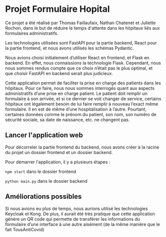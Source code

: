 # Projet Formulaire Hopital

Ce projet a été réalisé par Thomas Faillaufaix, Nathan Chatenet et Juliette Rochon, dans le but de réduire le temps d'attente dans les hôpitaux
liés aux formulaires administratifs.

Les technologies utilisées sont FastAPI pour la partie backend, React pour la partie frontend, et nous avons utilisés les schémas Pydantic.

Nous avions choisi initialement d’utiliser React en frontend, et Flask en backend. En effet, nous connaissions la technologie Flask. Cependant, nous nous sommes rendus compte que ce choix n’était pas le plus optimal, et que choisir FastAPI en backend serait plus judicieux.

Cette application permet de faciliter la prise en charge des patients dans les hôpitaux. Pour ce faire, nous nous sommes interrogés quant aux aspects administratifs d’une prise en charge patient. Le patient doit remplir un formulaire à son arrivée, et si ce dernier se voit changer de service, certains hôpitaux ont légalement besoin de lui faire remplir à nouveau l’exact même formulaire. Il en est de même d’une hospitalisation à l’autre. Pourtant, certaines données comme le prénom du patient, son nom, son numéro de sécurité sociale, sa date de naissance, etc. ne changent pas.

## Lancer l'application web

Pour décorreler la partie frontend du backend, nous avons créer à la racine du projet un dossier frontend et un dossier backend.

Pour démarrer l'application, il y a plusieurs étapes :

``npm start`` dans le dossier frontend

``python main.py`` dans le dossier backend

## Améliorations possibles

Si nous avions eu plus de temps, nous aurions utilisé les technologies Keycloak et Kong. De plus, il aurait été très pratique que cette application génère un QR code qui permette de transférer les informations du formulaire d’une interface à une autre aisément (de la même manière que le fait TousAntiCovid)
